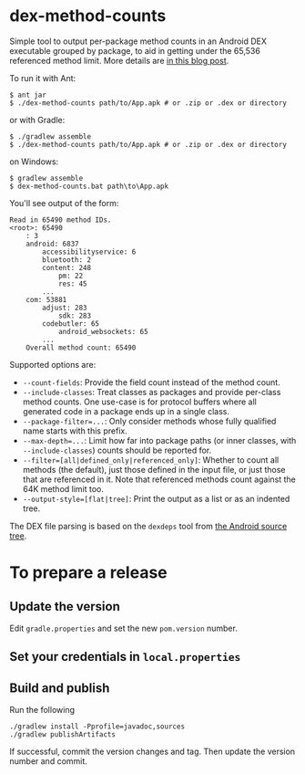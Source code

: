 # dex-method-counts

Simple tool to output per-package method counts in an Android DEX executable grouped by package, to aid in getting under the 65,536 referenced method limit. More details are [in this blog post](http://blog.persistent.info/2014/05/per-package-method-counts-for-androids.html).

To run it with Ant:

    $ ant jar
    $ ./dex-method-counts path/to/App.apk # or .zip or .dex or directory

or with Gradle:

    $ ./gradlew assemble
    $ ./dex-method-counts path/to/App.apk # or .zip or .dex or directory

on Windows:

    $ gradlew assemble
    $ dex-method-counts.bat path\to\App.apk

You'll see output of the form:

    Read in 65490 method IDs.
    <root>: 65490
        : 3
        android: 6837
            accessibilityservice: 6
            bluetooth: 2
            content: 248
                pm: 22
                res: 45
            ...
        com: 53881
            adjust: 283
                sdk: 283
            codebutler: 65
                android_websockets: 65
            ...
        Overall method count: 65490

Supported options are:

* `--count-fields`: Provide the field count instead of the method count.
* `--include-classes`: Treat classes as packages and provide per-class method counts. One use-case is for protocol buffers where all generated code in a package ends up in a single class.
* `--package-filter=...`: Only consider methods whose fully qualified name starts with this prefix.
* `--max-depth=...`: Limit how far into package paths (or inner classes, with `--include-classes`) counts should be reported for.
* `--filter=[all|defined_only|referenced_only]`: Whether to count all methods (the default), just those defined in the input file, or just those that are referenced in it. Note that referenced methods count against the 64K method limit too.
* `--output-style=[flat|tree]`: Print the output as a list or as an indented tree.

The DEX file parsing is based on the `dexdeps` tool from
[the Android source tree](https://android.googlesource.com/platform/dalvik.git/+/master/tools/dexdeps/).


# To prepare a release

## Update the version

Edit `gradle.properties` and set the new `pom.version` number.

## Set your credentials in `local.properties`

## Build and publish
Run the following
````
./gradlew install -Pprofile=javadoc,sources
./gradlew publishArtifacts
````

If successful, commit the version changes and tag. Then update the version number and commit.
